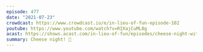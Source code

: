 ```yaml
---
episode: 477
date: "2021-07-23"
crowdcast: https://www.crowdcast.io/e/in-lieu-of-fun-episode-102
youtube: https://www.youtube.com/watch?v=RIXajCuML8g
acast: https://shows.acast.com/in-lieu-of-fun/episodes/cheese-night-with-a-live-chicken-and-a-muppet
summary: Cheese night! 🧀
---
```

